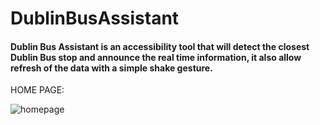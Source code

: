 # DublinBusAssistant

#### Dublin Bus Assistant is an accessibility tool that will detect the closest Dublin Bus stop and announce the real time information, it also allow refresh of the data with a simple shake gesture.

HOME PAGE:

![homepage](https://cloud.githubusercontent.com/assets/6695231/26611720/f1142dd8-45a7-11e7-9c1e-3512363ba20f.jpg)
